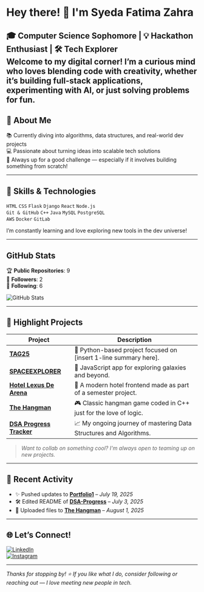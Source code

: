 # Hey there! 👋 I'm Syeda Fatima Zahra

🎓 **Computer Science Sophomore** | 💡 **Hackathon Enthusiast** | 🛠️ **Tech Explorer**
<br>
Welcome to my digital corner! I’m a curious mind who loves blending code with creativity, whether it’s building full-stack applications, experimenting with AI, or just solving problems for fun. 
---

## 🚀 About Me
 
📚 Currently diving into algorithms, data structures, and real-world dev projects  
💻 Passionate about turning ideas into scalable tech solutions  
🎯 Always up for a good challenge — especially if it involves building something from scratch!

---
## 💼 Skills & Technologies

`HTML` `CSS` `Flask` `Django` `React` `Node.js`  
`Git & GitHub` `C++` `Java` `MySQL` `PostgreSQL`  
`AWS` `Docker` `GitLab`

I’m constantly learning and love exploring new tools in the dev universe!

---

## GitHub Stats

🏆 **Public Repositories**: 9  
👥 **Followers**: 2  
🔗 **Following**: 6  

![GitHub Stats](https://github-readme-stats.vercel.app/api?username=fazasfz&show_icons=true&theme=radical)

---

## 🌟 Highlight Projects

| Project | Description |
|--------|-------------|
| [**TAG25**](https://github.com/fazasfz/TAG25) | 🧠 Python-based project focused on [insert 1-line summary here]. |
| [**SPACEEXPLORER**](https://github.com/fazasfz/SPACEEXPLORER) | 🌌 JavaScript app for exploring galaxies and beyond. |
| [**Hotel Lexus De Arena**](https://github.com/fazasfz/HotelLexusDeArena) | 🏨 A modern hotel frontend made as part of a semester project. |
| [**The Hangman**](https://github.com/fazasfz/The-Hangman) | 🎮 Classic hangman game coded in C++ just for the love of logic. |
| [**DSA Progress Tracker**](https://github.com/fazasfz/DSA-Progress) | 📈 My ongoing journey of mastering Data Structures and Algorithms. |

> *Want to collab on something cool? I'm always open to teaming up on new projects.*

---

## 🔄 Recent Activity

- ✨ Pushed updates to [**Portfolio1**](https://github.com/fazasfz/Portfolio1) – *July 19, 2025*  
- 🛠️ Edited README of [**DSA-Progress**](https://github.com/fazasfz/DSA-Progress) – *July 3, 2025*  
- 📂 Uploaded files to [**The Hangman**](https://github.com/fazasfz/The-Hangman) – *August 1, 2025*

---

## 🌐 Let’s Connect!

[![LinkedIn](https://img.shields.io/badge/LinkedIn-blue?style=flat&logo=linkedin)](https://www.linkedin.com/in/fazasfz/)  
[![Instagram](https://img.shields.io/badge/Instagram-e4405f?style=flat&logo=instagram&logoColor=white)](https://www.instagram.com/famaa_gram/)

---

_Thanks for stopping by! ⭐ If you like what I do, consider following or reaching out — I love meeting new people in tech._

